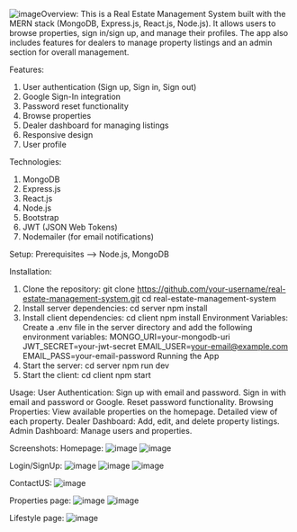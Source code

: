 ![image](https://github.com/user-attachments/assets/229abd2c-c81e-4356-9ed1-3b5b6f6506ce)Overview:
This is a Real Estate Management System built with the MERN stack (MongoDB, Express.js, React.js, Node.js). It allows users to browse properties, sign in/sign up, and manage their profiles. The app also includes features for dealers to manage property listings and an admin section for overall management.

Features:
  1. User authentication (Sign up, Sign in, Sign out)
  2. Google Sign-In integration
  3. Password reset functionality
  4. Browse properties
  5. Dealer dashboard for managing listings
  6. Responsive design
  7. User profile

Technologies:
  1. MongoDB
  2. Express.js
  3. React.js
  4. Node.js
  5. Bootstrap
  6. JWT (JSON Web Tokens)
  7. Nodemailer (for email notifications)
   
Setup:
Prerequisites --> Node.js, MongoDB

Installation:
1. Clone the repository:
   git clone https://github.com/your-username/real-estate-management-system.git
   cd real-estate-management-system
2. Install server dependencies:
  cd server
  npm install
3. Install client dependencies:
  cd client
  npm install
Environment Variables:
  Create a .env file in the server directory and add the following environment variables:
  MONGO_URI=your-mongodb-uri
  JWT_SECRET=your-jwt-secret
  EMAIL_USER=your-email@example.com
  EMAIL_PASS=your-email-password
Running the App
1. Start the server:
  cd server
  npm run dev
2. Start the client:
  cd client
  npm start

Usage:
User Authentication:
  Sign up with email and password.
  Sign in with email and password or Google.
  Reset password functionality.
Browsing Properties:
  View available properties on the homepage.
  Detailed view of each property.
Dealer Dashboard:
  Add, edit, and delete property listings.
Admin Dashboard:
  Manage users and properties.

Screenshots:
Homepage:
![image](https://github.com/user-attachments/assets/e6704c88-1136-48f3-8248-d67450ebbb0f)
![image](https://github.com/user-attachments/assets/edda7105-3c34-4ccc-ba76-9407b43e538b)

Login/SignUp:
![image](https://github.com/user-attachments/assets/7b6fb85c-c8bc-4848-a976-5194bee81553)
![image](https://github.com/user-attachments/assets/f80a73a8-087f-41f2-ba61-05722014679f)
![image](https://github.com/user-attachments/assets/08c95aee-c339-4ab3-84fc-c37c93fb83ca)

ContactUS:
![image](https://github.com/user-attachments/assets/3f603752-1437-4906-af65-c275403b0e52)

Properties page:
![image](https://github.com/user-attachments/assets/824af7c3-9678-467e-8ee4-e74b2a120ec9)
![image](https://github.com/user-attachments/assets/474b8e32-e44f-458c-961b-90003c6ebf92)

Lifestyle page:
![image](https://github.com/user-attachments/assets/a0f06a77-ca6d-4017-bacb-e28ff9dfaf62)
